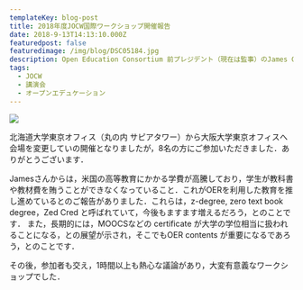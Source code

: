 ```yaml
---
templateKey: blog-post
title: 2018年度JOCW国際ワークショップ開催報告
date: 2018-9-13T14:13:10.000Z
featuredpost: false
featuredimage: /img/blog/DSC05184.jpg
description: Open Education Consortium 前プレジデント（現在は監事）のJames Glapa-Grossklagさんをお招きし，2018年度JOCW国際ワークショップを開催しました．
tags:
  - JOCW
  - 講演会
  - オープンエデュケーション
---
```

![](/img/blog/DSC05184.jpg)

北海道大学東京オフィス（丸の内 サピアタワー）から大阪大学東京オフィスへ会場を変更していの開催となりましたが，8名の方にご参加いただきました．ありがとうございます．

Jamesさんからは，米国の高等教育にかかる学費が高騰しており，学生が教科書や教材費を賄うことができなくなっていること．これがOERを利用した教育を推し進めているとのご報告がありました．これらは，z-degree, zero text book degree，Zed Cred と呼ばれていて，今後もますます増えるだろう，とのことです．
また，長期的には，MOOCSなどの certificate が大学の学位相当に扱われることになる，との展望が示され，そこでもOER contents が重要になるであろう，とのことです．

その後，参加者も交え，1時間以上も熱心な議論があり，大変有意義なワークショップでした．

